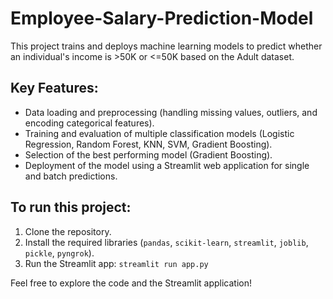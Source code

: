 # Employee-Salary-Prediction-Model

This project trains and deploys machine learning models to predict whether an individual's income is >50K or <=50K based on the Adult dataset.

## Key Features:

-   Data loading and preprocessing (handling missing values, outliers, and encoding categorical features).
-   Training and evaluation of multiple classification models (Logistic Regression, Random Forest, KNN, SVM, Gradient Boosting).
-   Selection of the best performing model (Gradient Boosting).
-   Deployment of the model using a Streamlit web application for single and batch predictions.

## To run this project:

1.  Clone the repository.
2.  Install the required libraries (`pandas`, `scikit-learn`, `streamlit`, `joblib`, `pickle`, `pyngrok`).
3.  Run the Streamlit app: `streamlit run app.py`

Feel free to explore the code and the Streamlit application!
